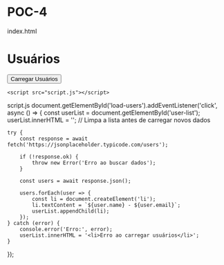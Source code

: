# POC-4
index.html
<!DOCTYPE html>
<html lang="pt-BR">
<head>
    <meta charset="UTF-8">
    <meta name="viewport" content="width=device-width, initial-scale=1.0">
    <title>POC Fetch API</title>
</head>
<body>
    <h1>Usuários</h1>
    <button id="load-users">Carregar Usuários</button>
    <ul id="user-list"></ul>

    <script src="script.js"></script>
</body>
</html>

script.js
document.getElementById('load-users').addEventListener('click', async () => {
    const userList = document.getElementById('user-list');
    userList.innerHTML = ''; // Limpa a lista antes de carregar novos dados

    try {
        const response = await fetch('https://jsonplaceholder.typicode.com/users');
        
        if (!response.ok) {
            throw new Error('Erro ao buscar dados');
        }

        const users = await response.json();

        users.forEach(user => {
            const li = document.createElement('li');
            li.textContent = `${user.name} - ${user.email}`;
            userList.appendChild(li);
        });
    } catch (error) {
        console.error('Erro:', error);
        userList.innerHTML = '<li>Erro ao carregar usuários</li>';
    }
});
